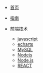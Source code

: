 <!-- docs/_sidebar.md -->

* [首页](/README)
* [指南](guide.md)

* 前端技术
    * [javascript](01/javascript/RADEME.md)
    * [echarts](01/echarts/RADEME.md)
    * [MySQL](MySQL/readme.md)
    * [Nodejs](nodejs/node.md)
    * [Node.js](Node.js/readme.md)
    * [REACT](REACT/readme.md)



